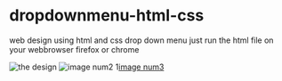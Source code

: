 # dropdownmenu-html-css
web design using html and css drop down menu
just run the html file on your webbrowser firefox or chrome


![the design](https://ibb.co/m01XZLK)
![image num2](https://ibb.co/m8P1RVP)
1[image num3](https://ibb.co/Gvmygxz)
